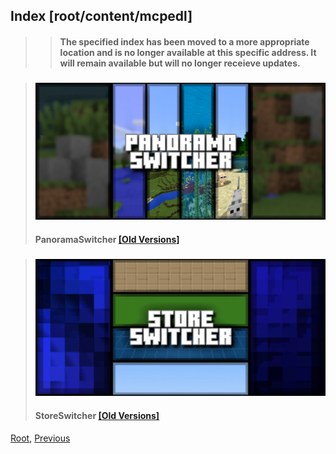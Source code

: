 
## Index [root/content/mcpedl]
> > #### The specified index has been moved to a more appropriate location and is no longer available at this specific address. It will remain available but will no longer receieve updates.

> ### [![PanoramaSwitcher](././PanoramaSwitcher/upload/panorama-switcher_1.png)](./PanoramaSwitcher)
> #### PanoramaSwitcher [[Old Versions]](./PanoramaSwitcher/versions)

> ### [![StoreSwitcher](././StoreSwitcher/upload/store-switcher_1.png)](./StoreSwitcher)
> #### StoreSwitcher [[Old Versions]](./StoreSwitcher/versions)

[Root](/), [Previous](.././)
